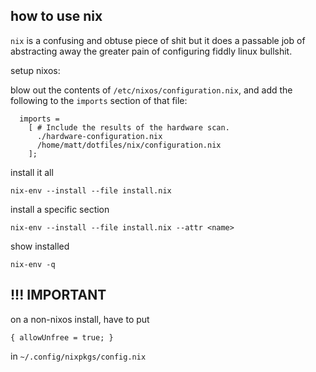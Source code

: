 ## how to use nix

`nix` is a confusing and obtuse piece of shit but it does a passable job of
abstracting away the greater pain of configuring fiddly linux bullshit.

setup nixos:

blow out the contents of `/etc/nixos/configuration.nix`, and add the following to the `imports` section of that file:

```
  imports =
    [ # Include the results of the hardware scan.
      ./hardware-configuration.nix
      /home/matt/dotfiles/nix/configuration.nix
    ];
```

install it all

```
nix-env --install --file install.nix
```

install a specific section

```
nix-env --install --file install.nix --attr <name>
```

show installed

```
nix-env -q
```

## !!! IMPORTANT

on a non-nixos install, have to put

```
{ allowUnfree = true; }
```

in `~/.config/nixpkgs/config.nix`
